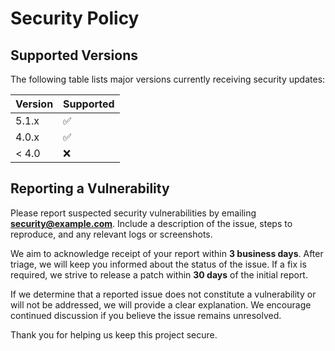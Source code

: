 # Security Policy

## Supported Versions

The following table lists major versions currently receiving security updates:

| Version | Supported |
| ------- | --------- |
| 5.1.x   | :white_check_mark: |
| 4.0.x   | :white_check_mark: |
| < 4.0   | :x: |

## Reporting a Vulnerability

Please report suspected security vulnerabilities by emailing **security@example.com**. Include a description of the issue, steps to reproduce, and any relevant logs or screenshots.

We aim to acknowledge receipt of your report within **3 business days**. After triage, we will keep you informed about the status of the issue. If a fix is required, we strive to release a patch within **30 days** of the initial report.

If we determine that a reported issue does not constitute a vulnerability or will not be addressed, we will provide a clear explanation. We encourage continued discussion if you believe the issue remains unresolved.

Thank you for helping us keep this project secure.
